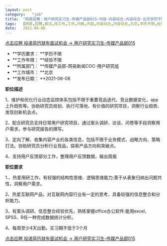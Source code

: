 ```yaml
---
layout:	post
category:	"job"
title:	"网易招聘：用户研究实习生-传媒产品部015-内容-内容综合-内容综合-北京学历不限经验不限"
tags:	[网易,招聘,面试,找工作,工作,内推,内容,内容综合,内容综合,北京,学历不限,经验不限]
date:	2021-06-08
---
```


[点击应聘 投递简历就有面试机会 ->  用户研究实习生-传媒产品部015](http://mobile.bole.netease.com/bole/boleDetail?id=32375&employeeId=346f03c3cda5f04c&key=all)



- **学历要求： **学历不限
- **工作年限： **经验不限
- **所属部门： **传媒产品部-网易新闻COC-用户研究组
- **工作城市： **北京
- **发布日期： **2021-06-08



**职位描述**

1、维护和优化行业动态监控体系包括不限于重要竞品迭代、竞业数据变化，app上升趋势等。协助研究员规划、执行可落地、有价值的研究项目，洞察行业趋势、发现创新机会点。

2、配合研究员支持日常用户研究项目，通过案头调研、访谈、问卷等手段洞察用户需求，参与研究报告的撰写。

3、定向了解、收集内容产业的各类信息，包括不限于业务模式、战略方向、策略打法。协助研究员分析行业竞品，探索产品方向和突破点。

4、支持用户反馈部分工作，整理用户反馈数据，输出周报





**职位要求**

1.、热爱用研工作，有较强的结构性思维、逻辑思维能力;善于从表象归纳出问题共性，洞察用户需求。

2、热爱互联网产品，对互联网内容行业有一定的思考，具备较强的信息整合和分析能力。

3、有案头调研、信息整合经验优先，熟练掌握office办公软件:能用excel、 SPSS、R任一种完成数据统计分析。

4、每周至少4天出勤，实习期不低于3个月



[点击应聘 投递简历就有面试机会 ->  用户研究实习生-传媒产品部015](http://mobile.bole.netease.com/bole/boleDetail?id=32375&employeeId=346f03c3cda5f04c&key=all)